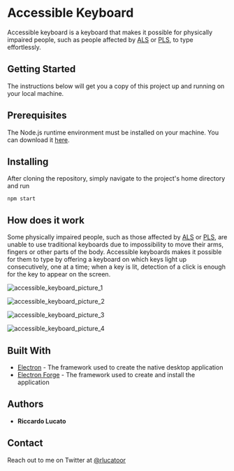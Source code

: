 # Accessible Keyboard

Accessible keyboard is a keyboard that makes it possible for physically impaired people, such as people affected by [ALS](https://en.wikipedia.org/wiki/ALS) or [PLS](https://en.wikipedia.org/wiki/ALS), to type effortlessly.

## Getting Started

The instructions below will get you a copy of this project up and running on your local machine.

## Prerequisites

The Node.js runtime environment must be installed on your machine. You can download it [here](https://nodejs.org/en/).

## Installing

After cloning the repository, simply navigate to the project's home directory and run

`npm start`

## How does it work

Some physically impaired people, such as those affected by [ALS](https://en.wikipedia.org/wiki/ALS) or [PLS](https://en.wikipedia.org/wiki/ALS), are unable to use traditional keyboards due to impossibility to move their arms, fingers or other parts of the body. Accessible keyboards makes it possible for them to type by offering a keyboard on which keys light up consecutively, one at a time; when a key is lit, detection of a click is enough for the key to appear on the screen. 

![accessible_keyboard_picture_1](https://github.com/rlucatoor/accessible-keyboard/assets/65758253/b06bb417-c8a8-4964-b7b7-79b4fa262547)

![accessible_keyboard_picture_2](https://github.com/rlucatoor/accessible-keyboard/assets/65758253/76444119-eeb1-4c94-b309-ce19dcdd95d5)

![accessible_keyboard_picture_3](https://github.com/rlucatoor/accessible-keyboard/assets/65758253/0e7813aa-d800-47dd-895d-75c8adb66c36)

![accessible_keyboard_picture_4](https://github.com/rlucatoor/accessible-keyboard/assets/65758253/1cfc61e2-d0a9-46b7-9de6-677a6f08b79c)

## Built With

* [Electron](https://www.electronjs.org/) - The framework used to create the native desktop application
* [Electron Forge](https://www.electronforge.io/) - The framework used to create and install the application

## Authors

* **Riccardo Lucato**

## Contact

Reach out to me on Twitter at [@rlucatoor](https://twitter.com/rlucatoor)
